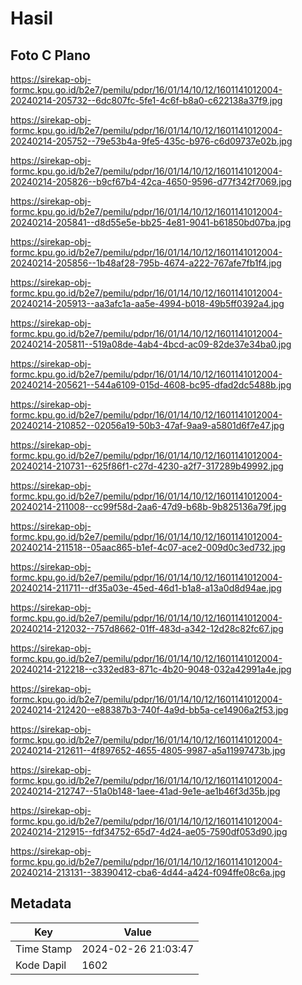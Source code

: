 # Hasil

## Foto C Plano

https://sirekap-obj-formc.kpu.go.id/b2e7/pemilu/pdpr/16/01/14/10/12/1601141012004-20240214-205732--6dc807fc-5fe1-4c6f-b8a0-c622138a37f9.jpg

https://sirekap-obj-formc.kpu.go.id/b2e7/pemilu/pdpr/16/01/14/10/12/1601141012004-20240214-205752--79e53b4a-9fe5-435c-b976-c6d09737e02b.jpg

https://sirekap-obj-formc.kpu.go.id/b2e7/pemilu/pdpr/16/01/14/10/12/1601141012004-20240214-205826--b9cf67b4-42ca-4650-9596-d77f342f7069.jpg

https://sirekap-obj-formc.kpu.go.id/b2e7/pemilu/pdpr/16/01/14/10/12/1601141012004-20240214-205841--d8d55e5e-bb25-4e81-9041-b61850bd07ba.jpg

https://sirekap-obj-formc.kpu.go.id/b2e7/pemilu/pdpr/16/01/14/10/12/1601141012004-20240214-205856--1b48af28-795b-4674-a222-767afe7fb1f4.jpg

https://sirekap-obj-formc.kpu.go.id/b2e7/pemilu/pdpr/16/01/14/10/12/1601141012004-20240214-205913--aa3afc1a-aa5e-4994-b018-49b5ff0392a4.jpg

https://sirekap-obj-formc.kpu.go.id/b2e7/pemilu/pdpr/16/01/14/10/12/1601141012004-20240214-205811--519a08de-4ab4-4bcd-ac09-82de37e34ba0.jpg

https://sirekap-obj-formc.kpu.go.id/b2e7/pemilu/pdpr/16/01/14/10/12/1601141012004-20240214-205621--544a6109-015d-4608-bc95-dfad2dc5488b.jpg

https://sirekap-obj-formc.kpu.go.id/b2e7/pemilu/pdpr/16/01/14/10/12/1601141012004-20240214-210852--02056a19-50b3-47af-9aa9-a5801d6f7e47.jpg

https://sirekap-obj-formc.kpu.go.id/b2e7/pemilu/pdpr/16/01/14/10/12/1601141012004-20240214-210731--625f86f1-c27d-4230-a2f7-317289b49992.jpg

https://sirekap-obj-formc.kpu.go.id/b2e7/pemilu/pdpr/16/01/14/10/12/1601141012004-20240214-211008--cc99f58d-2aa6-47d9-b68b-9b825136a79f.jpg

https://sirekap-obj-formc.kpu.go.id/b2e7/pemilu/pdpr/16/01/14/10/12/1601141012004-20240214-211518--05aac865-b1ef-4c07-ace2-009d0c3ed732.jpg

https://sirekap-obj-formc.kpu.go.id/b2e7/pemilu/pdpr/16/01/14/10/12/1601141012004-20240214-211711--df35a03e-45ed-46d1-b1a8-a13a0d8d94ae.jpg

https://sirekap-obj-formc.kpu.go.id/b2e7/pemilu/pdpr/16/01/14/10/12/1601141012004-20240214-212032--757d8662-01ff-483d-a342-12d28c82fc67.jpg

https://sirekap-obj-formc.kpu.go.id/b2e7/pemilu/pdpr/16/01/14/10/12/1601141012004-20240214-212218--c332ed83-871c-4b20-9048-032a42991a4e.jpg

https://sirekap-obj-formc.kpu.go.id/b2e7/pemilu/pdpr/16/01/14/10/12/1601141012004-20240214-212420--e88387b3-740f-4a9d-bb5a-ce14906a2f53.jpg

https://sirekap-obj-formc.kpu.go.id/b2e7/pemilu/pdpr/16/01/14/10/12/1601141012004-20240214-212611--4f897652-4655-4805-9987-a5a11997473b.jpg

https://sirekap-obj-formc.kpu.go.id/b2e7/pemilu/pdpr/16/01/14/10/12/1601141012004-20240214-212747--51a0b148-1aee-41ad-9e1e-ae1b46f3d35b.jpg

https://sirekap-obj-formc.kpu.go.id/b2e7/pemilu/pdpr/16/01/14/10/12/1601141012004-20240214-212915--fdf34752-65d7-4d24-ae05-7590df053d90.jpg

https://sirekap-obj-formc.kpu.go.id/b2e7/pemilu/pdpr/16/01/14/10/12/1601141012004-20240214-213131--38390412-cba6-4d44-a424-f094ffe08c6a.jpg


## Metadata

| Key        | Value               |
| ---------- | ------------------- |
| Time Stamp | 2024-02-26 21:03:47 |
| Kode Dapil | 1602                |



